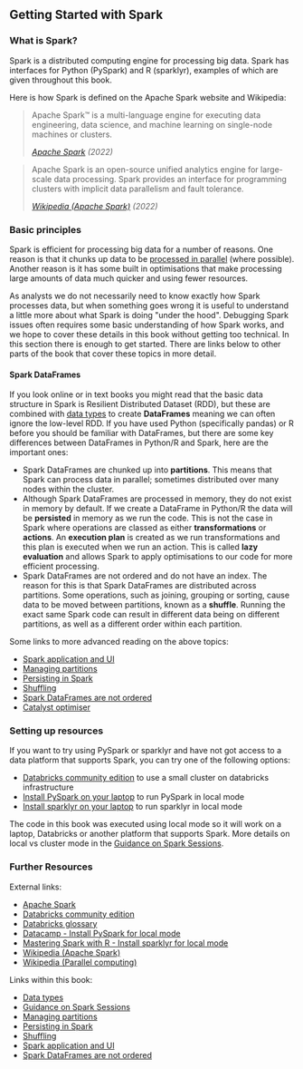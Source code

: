 ## Getting Started with Spark

### What is Spark?

Spark is a distributed computing engine for processing big data. Spark has interfaces for Python (PySpark) and R (sparklyr), examples of which are given throughout this book. 

Here is how Spark is defined on the Apache Spark website and Wikipedia:

> Apache Spark™ is a multi-language engine for executing data engineering, data science, and machine learning on single-node machines or clusters.
>
> *[Apache Spark](https://spark.apache.org/) (2022)*

> Apache Spark is an open-source unified analytics engine for large-scale data processing. Spark provides an interface for programming clusters with implicit data parallelism and fault tolerance.
>
> *[Wikipedia (Apache Spark)](https://en.wikipedia.org/wiki/Apache_Spark) (2022)*

### Basic principles

Spark is efficient for processing big data for a number of reasons. One reason is that it chunks up data to be [processed in parallel](https://en.wikipedia.org/wiki/Parallel_computing) (where possible). Another reason is it has some built in optimisations that make processing large amounts of data much quicker and using fewer resources.

As analysts we do not necessarily need to know exactly how Spark processes data, but when something goes wrong it is useful to understand a little more about what Spark is doing "under the hood". Debugging Spark issues often requires some basic understanding of how Spark works, and we hope to cover these details in this book without getting too technical. In this section there is enough to get started. There are links below to other parts of the book that cover these topics in more detail.

#### Spark DataFrames

If you look online or in text books you might read that the basic data structure in Spark is Resilient Distributed Dataset (RDD), but these are combined with [data types](data-types) to create **DataFrames** meaning we can often ignore the low-level RDD. If you have used Python (specifically pandas) or R before you should be familiar with DataFrames, but there are some key differences between DataFrames in Python/R and Spark, here are the important ones: 

- Spark DataFrames are chunked up into **partitions**. This means that Spark can process data in parallel; sometimes distributed over many nodes within the cluster.
- Although Spark DataFrames are processed in memory, they do not exist in memory by default. If we create a DataFrame in Python/R the data will be **persisted** in memory as we run the code. This is not the case in Spark where operations are classed as either **transformations** or **actions**. An **execution plan** is created as we run transformations and this plan is executed when we run an action. This is called **lazy evaluation** and allows Spark to apply optimisations to our code for more efficient processing. 
- Spark DataFrames are not ordered and do not have an index. The reason for this is that Spark DataFrames are distributed across partitions. Some operations, such as joining, grouping or sorting, cause data to be moved between partitions, known as a **shuffle**. Running the exact same Spark code can result in different data being on different partitions, as well as a different order within each partition.

Some links to more advanced reading on the above topics:
- [Spark application and UI](../spark-concepts/spark-application-and-ui)
- [Managing partitions](../spark-concepts/partitions)
- [Persisting in Spark](../spark-concepts/persistence)
- [Shuffling](../spark-concepts/shuffling)
- [Spark DataFrames are not ordered](../spark-concepts/df-order)
- [Catalyst optimiser](https://databricks.com/glossary/catalyst-optimizer)


### Setting up resources

If you want to try using PySpark or sparklyr and have not got access to a data platform that supports Spark, you can try one of the following options:

- [Databricks community edition](https://databricks.com/try-databricks) to use a small cluster on databricks infrastructure
- [Install PySpark on your laptop](https://www.datacamp.com/community/tutorials/installation-of-pyspark) to run PySpark in local mode
- [Install sparklyr on your laptop](https://therinspark.com/starting.html) to run sparklyr in local mode

The code in this book was executed using local mode so it will work on a laptop, Databricks or another platform that supports Spark. More details on local vs cluster mode in the [Guidance on Spark Sessions](spark-session-guidance).

### Further Resources

External links:
- [Apache Spark](https://spark.apache.org/)
- [Databricks community edition](https://databricks.com/try-databricks)
- [Databricks glossary](https://databricks.com/glossary)
- [Datacamp - Install PySpark for local mode](https://www.datacamp.com/community/tutorials/installation-of-pyspark)
- [Mastering Spark with R - Install sparklyr for local mode](https://therinspark.com/starting.html)
- [Wikipedia (Apache Spark)](https://en.wikipedia.org/wiki/Apache_Spark)
- [Wikipedia (Parallel computing)](https://en.wikipedia.org/wiki/Parallel_computing)
 
Links within this book:
- [Data types](data-types)
- [Guidance on Spark Sessions](spark-session-guidance)
- [Managing partitions](../spark-concepts/partitions)
- [Persisting in Spark](../spark-concepts/persistence)
- [Shuffling](../spark-concepts/shuffling)
- [Spark application and UI](../spark-concepts/spark-application-and-ui)
- [Spark DataFrames are not ordered](../spark-concepts/df-order)
